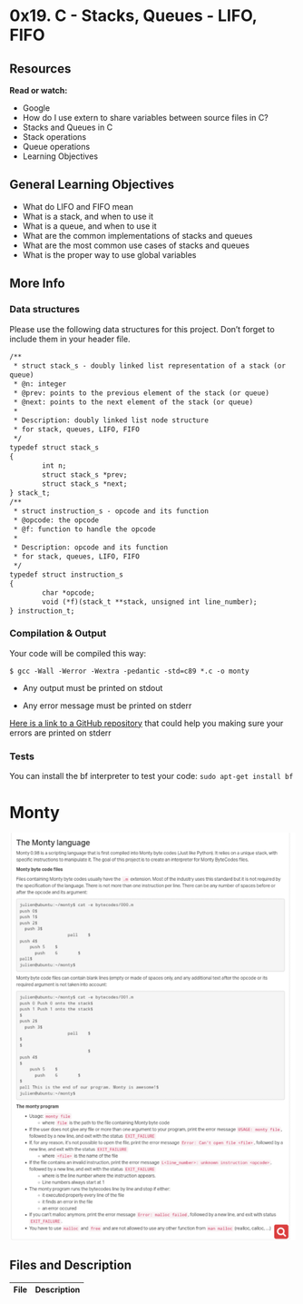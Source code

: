 # 0x19. C - Stacks, Queues - LIFO, FIFO

## Resources
  **Read or watch:**

* Google
* How do I use extern to share variables between source files in C?
* Stacks and Queues in C
* Stack operations
* Queue operations
* Learning Objectives

## General Learning Objectives

- What do LIFO and FIFO mean
- What is a stack, and when to use it
- What is a queue, and when to use it
- What are the common implementations of stacks and queues
- What are the most common use cases of stacks and queues
- What is the proper way to use global variables


## More Info

### Data structures

Please use the following data structures for this project. Don’t forget to include them in your header file.

```
/**
 * struct stack_s - doubly linked list representation of a stack (or queue)
 * @n: integer
 * @prev: points to the previous element of the stack (or queue)
 * @next: points to the next element of the stack (or queue)
 *
 * Description: doubly linked list node structure
 * for stack, queues, LIFO, FIFO
 */
typedef struct stack_s
{
        int n;
        struct stack_s *prev;
        struct stack_s *next;
} stack_t;
/**
 * struct instruction_s - opcode and its function
 * @opcode: the opcode
 * @f: function to handle the opcode
 *
 * Description: opcode and its function
 * for stack, queues, LIFO, FIFO
 */
typedef struct instruction_s
{
        char *opcode;
        void (*f)(stack_t **stack, unsigned int line_number);
} instruction_t;
```

### Compilation & Output

Your code will be compiled this way:
```
$ gcc -Wall -Werror -Wextra -pedantic -std=c89 *.c -o monty
```

- Any output must be printed on stdout

- Any error message must be printed on stderr

[Here is a link to a GitHub repository](https://github.com/sickill/stderred) that could help you making sure your errors are printed on stderr

### Tests

You can install the bf interpreter to test your code: `sudo apt-get install bf`

# Monty
![monty](monty.png)

## Files and Description

| File           | Description    |
|----------------|----------------|
